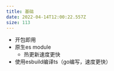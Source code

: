 ```yaml
---
title: 基础
date: 2022-04-14T12:00:22.557Z
size: 113
---
```

- 开包即用
- 原生es module
  - 热更新速度更快
- 使用esbuild编译ts（go编写，速度更快）

